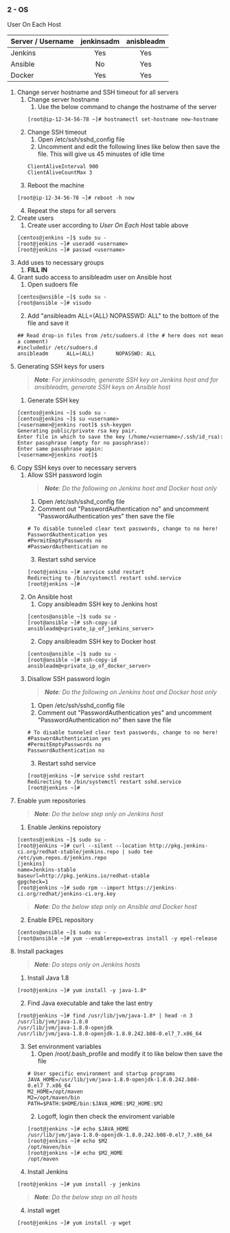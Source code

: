 ### 2 - OS

User On Each Host

| Server / Username | jenkinsadm | anisbleadm |
|-------------------|:----------:|:----------:|
| Jenkins           |     Yes    |     Yes    |
| Ansible           |     No     |     Yes    |
| Docker            |     Yes    |     Yes    |


1. Change server hostname and SSH timeout for all servers
    1. Change server hostname
        1. Use the below command to change the hostname of the server
        ```
        [root@ip-12-34-56-78 ~]# hostnamectl set-hostname new-hostname
        ```
    2. Change SSH timeout
        1. Open /etc/ssh/sshd_config file
        2. Uncomment and edit the following lines like below then save the file. This will give us 45 minustes of idle time
        ```
        ClientAliveInterval 900
        ClientAliveCountMax 3
        ```
    3. Reboot the machine
    ```
    [root@ip-12-34-56-78 ~]# reboot -h now
    ```
    4. Repeat the steps for all servers
2. Create users
    1. Create user according to *User On Each Host* table above
    ```
    [centos@jenkins ~]$ sudo su -
    [root@jenkins ~]# useradd <username>
    [root@jenkins ~]# passwd <username>
    ```
3. Add uses to necessary groups
    1. **FILL IN**
4. Grant sudo access to ansibleadm user on Ansible host
    1. Open sudoers file
    ```
    [centos@ansible ~]$ sudo su -
    [root@ansible ~]# visudo
    ```
    2. Add "ansibleadm      ALL=(ALL)       NOPASSWD: ALL" to the bottom of the file and save it
    ```
    ## Read drop-in files from /etc/sudoers.d (the # here does not mean a comment)
    #includedir /etc/sudoers.d
    ansibleadm      ALL=(ALL)       NOPASSWD: ALL
    ```
5. Generating SSH keys for users
    > ***Note**: For jenkinsadm, generate SSH key on Jenkins host and for ansibleadm, generate SSH keys on Ansible host*
    1. Generate SSH key
    ```
    [centos@jenkins ~]$ sudo su -
    [centos@jenkins ~]$ su <username>
    [<username>@jenkins root]$ ssh-keygen
    Generating public/private rsa key pair.
    Enter file in which to save the key (/home/<username>/.ssh/id_rsa):
    Enter passphrase (empty for no passphrase):
    Enter same passphrase again:
    [<username>@jenkins root]$
    ```
6. Copy SSH keys over to necessary servers
    1. Allow SSH password login
        > ***Note**: Do the following on Jenkins host and Docker host only*
        1. Open /etc/ssh/sshd_config file
        2. Comment out "PasswordAuthentication no" and uncomment "PasswordAuthentication yes" then save the file
        ```
        # To disable tunneled clear text passwords, change to no here!
        PasswordAuthentication yes
        #PermitEmptyPasswords no
        #PasswordAuthentication no
        ```
        3. Restart sshd service
        ```
        [root@jenkins ~]# service sshd restart
        Redirecting to /bin/systemctl restart sshd.service
        [root@jenkins ~]#
        ``` 
    2. On Ansible host
        1. Copy ansibleadm SSH key to Jenkins host
        ```
        [centos@ansible ~]$ sudo su -
        [root@ansible ~]# ssh-copy-id ansibleadm@<private_ip_of_jenkins_server>
        ```
        2. Copy ansibleadm SSH key to Docker host
        ```
        [centos@ansible ~]$ sudo su -
        [root@ansible ~]# ssh-copy-id ansibleadm@<private_ip_of_docker_server>
        ```
    3. Disallow SSH password login
        > ***Note**: Do the following on Jenkins host and Docker host only*
        1. Open /etc/ssh/sshd_config file
        2. Comment out "PasswordAuthentication yes" and uncomment "PasswordAuthentication no" then save the file
        ```
        # To disable tunneled clear text passwords, change to no here!
        #PasswordAuthentication yes
        #PermitEmptyPasswords no
        PasswordAuthentication no
        ```
        3. Restart sshd service
        ```
        [root@jenkins ~]# service sshd restart
        Redirecting to /bin/systemctl restart sshd.service
        [root@jenkins ~]#
        ``` 
7. Enable yum repositories
    > ***Note**: Do the below step only on Jenkins host*
    1. Enable Jenkins repoistory
    ```
    [centos@jenkins ~]$ sudo su -
    [root@jenkins ~]# curl --silent --location http://pkg.jenkins-ci.org/redhat-stable/jenkins.repo | sudo tee /etc/yum.repos.d/jenkins.repo
    [jenkins]
    name=Jenkins-stable
    baseurl=http://pkg.jenkins.io/redhat-stable
    gpgcheck=1
    [root@jenkins ~]# sudo rpm --import https://jenkins-ci.org/redhat/jenkins-ci.org.key
    ```
    > ***Note**: Do the below step only on Ansible and Docker host*
    2. Enable EPEL repository
    ```
    [centos@ansible ~]$ sudo su -
    [root@ansible ~]# yum --enablerepo=extras install -y epel-release
    ```
8. Install packages
    > ***Note**: Do steps only on Jenkins hosts*
    1. Install Java 1.8
    ```
    [root@jenkins ~]# yum install -y java-1.8*
    ```    
    2. Find Java executable and take the last entry
    ```
    [root@jenkins ~]# find /usr/lib/jvm/java-1.8* | head -n 3
    /usr/lib/jvm/java-1.8.0
    /usr/lib/jvm/java-1.8.0-openjdk
    /usr/lib/jvm/java-1.8.0-openjdk-1.8.0.242.b08-0.el7_7.x86_64
    ```
    3. Set environment variables
        1. Open /root/.bash_profile and modify it to like below then save the file
        ```
        # User specific environment and startup programs
        JAVA_HOME=/usr/lib/jvm/java-1.8.0-openjdk-1.8.0.242.b08-0.el7_7.x86_64
        M2_HOME=/opt/maven
        M2=/opt/maven/bin
        PATH=$PATH:$HOME/bin:$JAVA_HOME:$M2_HOME:$M2
        ```
        2. Logoff, login then check the enviroment variable
        ```
        [root@jenkins ~]# echo $JAVA_HOME
        /usr/lib/jvm/java-1.8.0-openjdk-1.8.0.242.b08-0.el7_7.x86_64
        [root@jenkins ~]# echo $M2
        /opt/maven/bin
        [root@jenkins ~]# echo $M2_HOME
        /opt/maven
        ```
    4. Install Jenkins
    ```
    [root@jenkins ~]# yum install -y jenkins
    ```
    > ***Note**: Do the below step on all hosts*
    4. install wget
    ```
    [root@jenkins ~]# yum install -y wget
    ```
